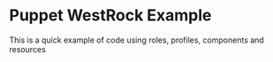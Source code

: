 Puppet WestRock Example
==========================

This is a quick example of code using roles, profiles, components and resources
